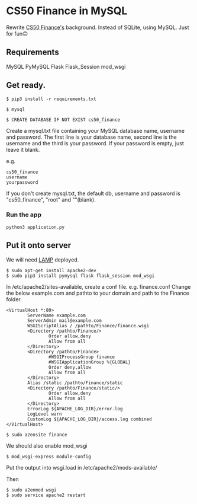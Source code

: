 # CS50 Finance in MySQL

Rewrite [CS50 Finance's](https://finance.cs50.net) background. Instead of SQLite, using MySQL. Just for fun🙃

## Requirements
MySQL
PyMySQL
Flask
Flask_Session
mod_wsgi

## Get ready.
```
$ pip3 install -r requirements.txt

$ mysql

$ CREATE DATABASE IF NOT EXIST cs50_finance
```

Create a mysql.txt file containing your MySQL database name, username and password.
The first line is your database name, second line is the username and the third is your password. If your password is empty, just leave it blank.

e.g.
```
cs50_finance
username
yourpassword
```

If you don't create mysql.txt, the default db, username and password is "cs50_finance", "root" and ""(blank).

### Run the app
```
python3 application.py
```

## Put it onto server

We will need [LAMP](https://linode.com/docs/web-servers/lamp/install-lamp-stack-on-ubuntu-16-04/) deployed.

```
$ sudo apt-get install apache2-dev
$ sudo pip3 install pymysql flask flask_session mod_wsgi
```

In /etc/apache2/sites-available, create a conf file. e.g. finance.conf
Change the below example.com and pathto to your domain and path to the Finance folder.

```
<VirtualHost *:80>
        ServerName example.com
        ServerAdmin mail@example.com
        WSGIScriptAlias / /pathto/Finance/finance.wsgi
        <Directory /pathto/Finance/>
                Order allow,deny
                Allow from all
        </Directory>
        <Directory /pathto/Finance>
                #WSGIProcessGroup finance
                #WSGIApplicationGroup %{GLOBAL}
                Order deny,allow
                Allow from all
        </Directory>
        Alias /static /pathto/Finance/static
        <Directory /pathto/Finance/static/>
                Order allow,deny
                Allow from all
        </Directory>
        ErrorLog ${APACHE_LOG_DIR}/error.log
        LogLevel warn
        CustomLog ${APACHE_LOG_DIR}/access.log combined
</VirtualHost>
```

```
$ sudo a2ensite finance
```

We should also enable mod_wsgi

```
$ mod_wsgi-express module-config
```
Put the output into wsgi.load in /etc/apache2/mods-available/

Then

```
$ sudo a2enmod wsgi
$ sudo service apache2 restart
```